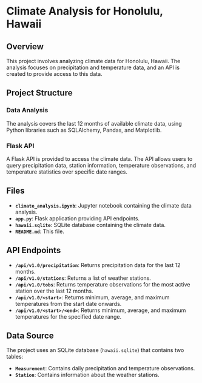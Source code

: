 # Climate Analysis for Honolulu, Hawaii

## Overview

This project involves analyzing climate data for Honolulu, Hawaii. The analysis focuses on precipitation and temperature data, and an API is created to provide access to this data.

## Project Structure

### Data Analysis

The analysis covers the last 12 months of available climate data, using Python libraries such as SQLAlchemy, Pandas, and Matplotlib.

### Flask API

A Flask API is provided to access the climate data. The API allows users to query precipitation data, station information, temperature observations, and temperature statistics over specific date ranges.

## Files

- **`climate_analysis.ipynb`**: Jupyter notebook containing the climate data analysis.
- **`app.py`**: Flask application providing API endpoints.
- **`hawaii.sqlite`**: SQLite database containing the climate data.
- **`README.md`**: This file.

## API Endpoints

- **`/api/v1.0/precipitation`**: Returns precipitation data for the last 12 months.
- **`/api/v1.0/stations`**: Returns a list of weather stations.
- **`/api/v1.0/tobs`**: Returns temperature observations for the most active station over the last 12 months.
- **`/api/v1.0/<start>`**: Returns minimum, average, and maximum temperatures from the start date onwards.
- **`/api/v1.0/<start>/<end>`**: Returns minimum, average, and maximum temperatures for the specified date range.

## Data Source

The project uses an SQLite database (`hawaii.sqlite`) that contains two tables:
- **`Measurement`**: Contains daily precipitation and temperature observations.
- **`Station`**: Contains information about the weather stations.
